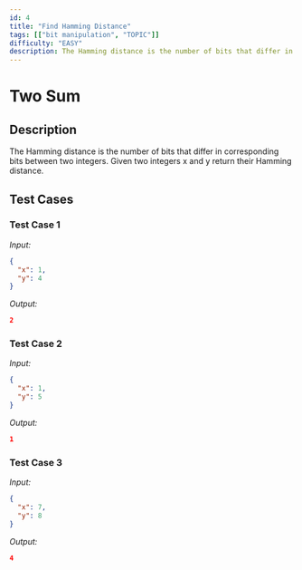 ```yaml
---
id: 4
title: "Find Hamming Distance"
tags: [["bit manipulation", "TOPIC"]]
difficulty: "EASY"
description: The Hamming distance is the number of bits that differ in corresponding bits between two integers. Given two integers x and y return their Hamming distance.
---
```


# Two Sum

## Description

The Hamming distance is the number of bits that differ in corresponding bits between two integers. Given two integers x and y return their Hamming distance.

## Test Cases

### Test Case 1
*Input:*
```json
{
  "x": 1,
  "y": 4
}
```
*Output:*
```json
2
```

### Test Case 2
*Input:*
```json
{
  "x": 1,
  "y": 5
}
```
*Output:*
```json
1
```
### Test Case 3
*Input:*
```json
{
  "x": 7,
  "y": 8
}
```
*Output:*
```json
4
```
